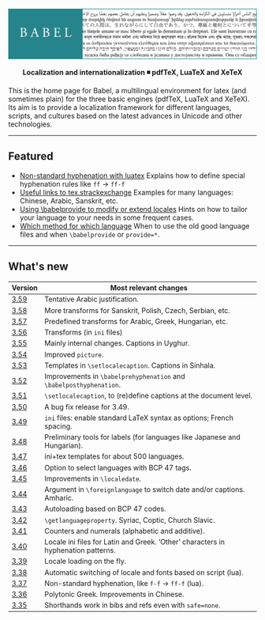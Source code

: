 ![Babel](media/babel-top.png)

<p align='center'>
<b>Localization and internationalization ◾ pdfTeX, LuaTeX and XeTeX</b>
</p>

This is the home page for Babel, a multilingual environment for latex (and sometimes plain) for the three basic engines (pdfTeX, LuaTeX and XeTeX). Its aim is to provide a localization framework for different languages, scripts, and cultures based on the latest advances in Unicode and other technologies. 

-----------------------

## Featured 

* [Non-standard hyphenation with   luatex](guides/non-standard-hyphenation-with-luatex.md)
  Explains how to define special hyphenation rules like `ff` → `ff-f`
* [Useful links to   tex.strackexchange](guides/useful-links-to-tex.stackexchange.md)
  Examples for many languages: Chinese, Arabic, Sanskrit, etc.
* [Using \babelprovide to modify or extend locales](guides/using-babelprovide-to-modify-or-extend-locales.md)
  Hints on how to tailor your language to your needs in some frequent cases.
* [Which method for which language](guides/which-method-for-which-language.md)
  When to use the old good language files and when `\babelprovide` or `provide=*`.

---------------------------

## What's new 

| Version | Most relevant changes
| --- | --- |
| [3.59](news/whats-new-in-babel-3.59.md) | Tentative Arabic justification.
| [3.58](news/whats-new-in-babel-3.58.md) | More transforms for Sanskrit, Polish, Czech, Serbian, etc.
| [3.57](news/whats-new-in-babel-3.57.md) | Predefined transforms for Arabic, Greek, Hungarian, etc.
| [3.56](news/whats-new-in-babel-3.56.md) | Transforms (in `ini` files) |
| [3.55](news/whats-new-in-babel-3.55.md) | Mainly internal changes. Captions in Uyghur. |
| [3.54](news/whats-new-in-babel-3.54.md) | Improved `picture`. |
| [3.53](news/whats-new-in-babel-3.53.md) | Templates in `\setlocalecaption`. Captions in Sinhala. |
| [3.52](news/whats-new-in-babel-3.52.md) | Improvements in `\babelprehyphenation` and `\babelposthyphenation`. |
| [3.51](news/whats-new-in-babel-3.51.md) | `\setlocalecaption`, to (re)define captions at the document level. |
| [3.50](news/whats-new-in-babel-3.50.md) | A bug fix release for 3.49. |
| [3.49](news/whats-new-in-babel-3.49.md) | `ini` files: enable standard LaTeX syntax as options; French spacing. |
| [3.48](news/whats-new-in-babel-3.48.md) | Preliminary tools for labels (for languages like Japanese and Hungarian). |
| [3.47](news/whats-new-in-babel-3.47.md) | ini+tex templates for about 500 languages.  |
| [3.46](news/whats-new-in-babel-3.46.md) | Option to select languages with BCP 47 tags. |
| [3.45](news/whats-new-in-babel-3.45.md) | Improvements in `\localedate`. |
| [3.44](news/whats-new-in-babel-3.44.md) | Argument in `\foreignlanguage` to switch date and/or captions. Amharic. |
| [3.43](news/whats-new-in-babel-3.43.md) | Autoloading based on BCP 47 codes. |
| [3.42](news/whats-new-in-babel-3.42.md) | `\getlanguageproperty`. Syriac, Coptic, Church Slavic. |
| [3.41](news/whats-new-in-babel-3.41.md) | Counters and numerals (alphabetic and additive). |
| [3.40](news/whats-new-in-babel-3.40.md) | Locale ini files for Latin and Greek. ‘Other’ characters in hyphenation patterns. |
| [3.39](news/whats-new-in-babel-3.39.md) | Locale loading on the fly. |
| [3.38](news/whats-new-in-babel-3.38.md) | Automatic switching of locale and fonts based on script (lua). |
| [3.37](news/whats-new-in-babel-3.37.md) | Non-standard hyphenation, like `f-f` → `ff-f` (lua). |
| [3.36](news/whats-new-in-babel-3.36.md) | Polytonic Greek. Improvements in Chinese. |
| [3.35](news/whats-new-in-babel-3.35.md) | Shorthands work in bibs and refs even with `safe=none`. |
